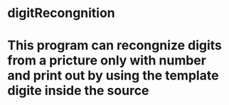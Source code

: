 # digitRecongnition
# This program can recongnize digits from a pricture only with number and print out by using the template digite inside the source
